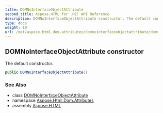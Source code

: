 ```yaml
---
title: DOMNoInterfaceObjectAttribute
second_title: Aspose.HTML for .NET API Reference
description: DOMNoInterfaceObjectAttribute constructor. The default constructor
type: docs
weight: 10
url: /net/aspose.html.dom.attributes/domnointerfaceobjectattribute/domnointerfaceobjectattribute/
---
```

## DOMNoInterfaceObjectAttribute constructor

The default constructor.

```csharp
public DOMNoInterfaceObjectAttribute()
```

### See Also

* class [DOMNoInterfaceObjectAttribute](../)
* namespace [Aspose.Html.Dom.Attributes](../../../aspose.html.dom.attributes/)
* assembly [Aspose.HTML](../../../)
